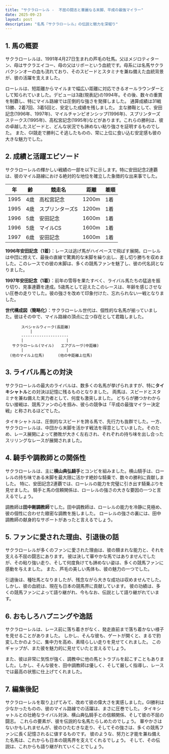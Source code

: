 ```yaml
---
title: "サクラローレル -  不屈の闘志と華麗なる末脚、平成の最強マイラー"
date: 2025-09-23
layout: post
description: "名馬『サクラローレル』の伝説と魅力を深堀り"
---
```


## 1. 馬の概要

サクラローレルは、1991年4月27日生まれの芦毛の牡馬。父はメジロティターン、母はサクラエイコー、母の父はリボーという血統です。母系には名馬サクラバクシンオーの血も流れており、そのスピードとスタミナを兼ね備えた血統背景が、彼の活躍を支えました。

ローレルは、短距離からマイルまで幅広い距離に対応できるオールラウンダーとして知られていました。デビューは3歳(現表記)の1994年。その後、数々の重賞を制覇し、特にマイル路線では圧倒的な強さを発揮しました。  通算成績は31戦13勝、2着7回、3着5回と、安定した成績を残しました。  主な勝鞍として、安田記念(1996年、1997年)、マイルチャンピオンシップ(1996年)、スプリンターズステークス(1995年)、高松宮記念(1995年)などがあります。これらの勝利は、彼の卓越したスピードと、どんな状況でも諦めない粘り強さを証明するものでした。  また、GI競走で勝利こそ逃したものの、常に上位に食い込む安定感も彼の大きな魅力でした。


## 2. 成績と活躍エピソード

サクラローレルの輝かしい戦績の一部を以下に示します。特に安田記念2連覇は、彼のマイル路線における絶対的な地位を確立した象徴的な出来事でした。

| 年 | 齢 | 競走名          | 距離 | 着順 |
|-----|-----|-----------------|-------|-------|
| 1995 | 4歳 | 高松宮記念      | 1200m | 1着   |
| 1995 | 4歳 | スプリンターズS  | 1200m | 1着   |
| 1996 | 5歳 | 安田記念        | 1600m | 1着   |
| 1996 | 5歳 | マイルCS        | 1600m | 1着   |
| 1997 | 6歳 | 安田記念        | 1600m | 1着   |


**1996年安田記念（1着）**：レースは逃げ馬がハイペースで飛ばす展開。ローレルは中団に控えて、最後の直線で驚異的な末脚を繰り出し、差し切り勝ちを収めました。このレースでの彼の末脚は、多くの競馬ファンを魅了し、彼の代名詞となりました。

**1997年安田記念（1着）**：前年の雪辱を果たすべく、ライバル馬たちの猛追を振り切り、見事連覇を達成。5歳馬として迎えたこのレースは、年齢を感じさせない圧巻の走りでした。彼の強さを改めて印象付けた、忘れられない一戦となりました。


**世代構成図（簡略化）**：サクラローレル世代は、個性的な名馬が揃っていました。彼はその中で、マイル路線の頂点に立つ存在として君臨しました。

```
       スペシャルウィーク(長距離)
           |
       ---------------------
       |                   |
   サクラローレル(マイル)   エアグルーヴ(中距離)
       |                   |
  (他のマイル上位馬)      (他の中距離上位馬) 
```


## 3. ライバル馬との対決

サクラローレルの最大のライバルは、数多くの名馬が挙げられますが、特に**タイキシャトル**との対決は記憶に残るものとなりました。  両馬は、スピードとスタミナを兼ね備えた実力者として、何度も激突しました。  どちらが勝つかわからない接戦は、競馬ファンの心を掴み、彼らの競争は「平成の最強マイラー決定戦」と称されるほどでした。

タイキシャトルは、圧倒的なスピードを誇る馬で、先行力も抜群でした。一方、サクラローレルは、中団から末脚を活かす戦法を得意としていました。そのため、レース展開によって勝敗が大きく左右され、それぞれの持ち味を出し合ったスリリングなレースが展開されました。


## 4. 騎手や調教師との関係性

サクラローレルは、主に**横山典弘騎手**とコンビを組みました。横山騎手は、ローレルの持ち味である末脚を最大限に活かす絶妙な騎乗で、数々の勝利に貢献しました。  特に、安田記念2連覇では、ローレルの能力を完璧に引き出す騎乗ぶりを見せました。  騎手と馬の信頼関係は、ローレルの強さの大きな要因の一つと言えるでしょう。

調教師は**田中剛調教師**でした。田中調教師は、ローレルの能力を冷静に見極め、彼の個性に合わせた緻密な調教を施しました。  ローレルの強さの裏には、田中調教師の献身的なサポートがあったと言えるでしょう。


## 5. ファンに愛された理由、引退後の話

サクラローレルが多くのファンに愛された理由は、彼の類まれな能力と、それを支える不屈の闘志にあります。  彼は決して華やかな馬ではありませんでしたが、その粘り強い走り、そして何度負けても諦めない姿は、多くの競馬ファンに感動を与えました。  また、芦毛の美しい馬体も、彼の魅力の一つでした。

引退後は、種牡馬となりましたが、残念ながら大きな成功は収めませんでした。しかし、彼の血統は、現在も日本の競馬界に貢献しています。  彼の功績は、多くの競馬ファンによって語り継がれ、今もなお、伝説として語り継がれています。


## 6. おもしろハプニングや逸話

サクラローレルは、レース前に落ち着きがなく、発走直前まで落ち着かない様子を見せることがありました。  しかし、そんな彼も、ゲートが開くと、まるで豹変したかのように、集中力を高め、素晴らしい走りを見せてくれました。  このギャップが、また彼を魅力的に見せていたと言えるでしょう。

また、彼は非常に気性が強く、調教中に他の馬とトラブルを起こすこともありました。しかし、そんな彼を、田中調教師は優しく、そして厳しく指導し、レースでは最高の状態に仕上げてくれました。


## 7. 編集後記

サクラローレルを取り上げてみて、改めて彼の偉大さを実感しました。GI勝利は少なかったものの、彼のマイル路線での活躍は、まさに圧巻でした。  タイキシャトルとの壮絶なライバル対決、横山典弘騎手との信頼関係、そして彼の不屈の闘志。  これらの要素が、彼を伝説的な名馬たらしめたのでしょう。  華やかさはないかもしれませんが、彼のひたむきな走り、そしてその強さは、多くの競馬ファンに長く記憶されるに値するものです。  彼のような、努力と才能を兼ね備えた名馬は、これからも日本の競馬界を支えてくれるでしょう。  そして、その伝説は、これからも語り継がれていくことでしょう。
